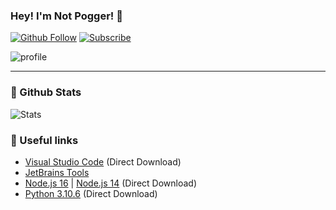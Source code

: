 ### Hey! I'm Not Pogger! 👋
[![Github Follow](https://img.shields.io/github/followers/not-pogger?color=1DA1F2&logo=github&label=Follow&style=for-the-badge)](https://github.com/not-pogger)
[![Subscribe](https://img.shields.io/badge/SUBSCRIBE-red?logo=youtube&style=for-the-badge)](https://www.youtube.com/channel/UCNJ-E6mXluBpM0lybA8jCqQ?sub_confirmation=1)

![profile](https://discord.c99.nl/widget/theme-2/535128034030649344.png)
<br />

<hr>

### 🧬 Github Stats
![Stats](https://github-readme-stats.vercel.app/api?username=not-pogger&show_icons=true&theme=radical)
### 🔗 Useful links
 
- [Visual Studio Code](https://code.visualstudio.com/docs/?dv=win) (Direct Download)
- [JetBrains Tools](https://www.jetbrains.com/products/#type=ide)
- [Node.js 16](https://nodejs.org/dist/v16.15.1/node-v16.15.1-x64.msi) | [Node.js 14](https://nodejs.org/dist/v14.15.5/node-v14.15.5-x64.msi) (Direct Download)
- [Python 3.10.6](https://www.python.org/ftp/python/3.10.6/python-3.10.6-amd64.exe) (Direct Download)

